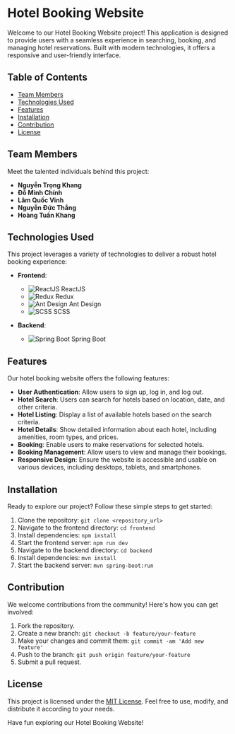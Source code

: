 # Hotel Booking Website

Welcome to our Hotel Booking Website project! This application is designed to provide users with a seamless experience in searching, booking, and managing hotel reservations. Built with modern technologies, it offers a responsive and user-friendly interface.

## Table of Contents
- [Team Members](#team-members)
- [Technologies Used](#technologies-used)
- [Features](#features)
- [Installation](#installation)
- [Contribution](#contribution)
- [License](#license)

## Team Members
Meet the talented individuals behind this project:
- **Nguyễn Trọng Khang**
- **Đỗ Minh Chính**
- **Lâm Quốc Vinh**
- **Nguyễn Đức Thắng**
- **Hoàng Tuấn Khang**

## Technologies Used
This project leverages a variety of technologies to deliver a robust hotel booking experience:
- **Frontend**:
  - ![ReactJS](https://img.icons8.com/color/48/000000/react-native.png) ReactJS
  - ![Redux](https://img.icons8.com/color/48/000000/redux.png) Redux
  - ![Ant Design](https://img.icons8.com/color/48/000000/ant-design.png) Ant Design
  - ![SCSS](https://img.icons8.com/color/48/000000/sass.png) SCSS

- **Backend**:
  - ![Spring Boot](https://img.icons8.com/color/48/000000/spring-logo.png) Spring Boot

## Features
Our hotel booking website offers the following features:
- **User Authentication**: Allow users to sign up, log in, and log out.
- **Hotel Search**: Users can search for hotels based on location, date, and other criteria.
- **Hotel Listing**: Display a list of available hotels based on the search criteria.
- **Hotel Details**: Show detailed information about each hotel, including amenities, room types, and prices.
- **Booking**: Enable users to make reservations for selected hotels.
- **Booking Management**: Allow users to view and manage their bookings.
- **Responsive Design**: Ensure the website is accessible and usable on various devices, including desktops, tablets, and smartphones.

## Installation
Ready to explore our project? Follow these simple steps to get started:
1. Clone the repository: `git clone <repository_url>`
2. Navigate to the frontend directory: `cd frontend`
3. Install dependencies: `npm install`
4. Start the frontend server: `npm run dev`
5. Navigate to the backend directory: `cd backend`
6. Install dependencies: `mvn install`
7. Start the backend server: `mvn spring-boot:run`

## Contribution
We welcome contributions from the community! Here's how you can get involved:
1. Fork the repository.
2. Create a new branch: `git checkout -b feature/your-feature`
3. Make your changes and commit them: `git commit -am 'Add new feature'`
4. Push to the branch: `git push origin feature/your-feature`
5. Submit a pull request.

## License
This project is licensed under the [MIT License](LICENSE). Feel free to use, modify, and distribute it according to your needs.

Have fun exploring our Hotel Booking Website!

